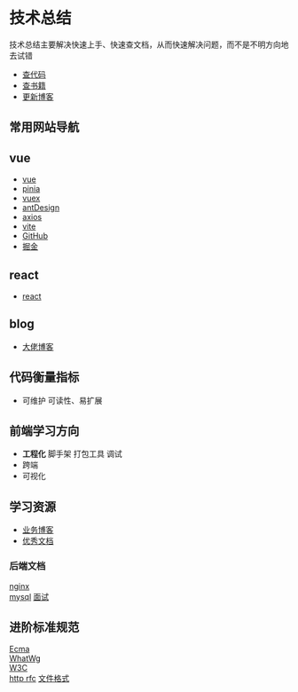 # 技术总结
技术总结主要解决快速上手、快速查文档，从而快速解决问题，而不是不明方向地去试错


- [查代码](https://github.com/ruanyf/jstraining/tree/master/demos)
- [查书籍](https://github.com/ruanyf/free-books?tab=readme-ov-file)
- [更新博客](http://43.155.20.143:8080/)

## 常用网站导航

## vue
- [vue](https://cn.vuejs.org/guide/components/v-model.html)
- [pinia](https://pinia.vuejs.org/zh/getting-started.html)
- [vuex](https://router.vuejs.org/zh/guide/)
- [antDesign](https://antdv.com/components/modal-cn)
- [axios](https://axios-http.com/zh/docs/intro)
- [vite](https://cn.vitejs.dev/guide/cli.html)
- [GitHub](https://github.com/)
- [掘金](https://juejin.im)

## react
- [react](https://zh-hans.react.dev/reference/react/useEffect)

## blog
- [大佬博客](https://github.com/lecepin/blog)


## 代码衡量指标

- 可维护
  可读性、易扩展

## 前端学习方向


- **工程化** 脚手架 打包工具 调试
- 跨端
- 可视化



## 学习资源
- [业务博客](https://blog.poetries.top/archives/)
- [优秀文档](https://interview.poetries.top/principle-docs/comprehensive/16-%E5%B0%8F%E7%A8%8B%E5%BA%8F%E5%8E%9F%E7%90%86.html#%E5%B0%8F%E7%A8%8B%E5%BA%8F%E5%A6%82%E4%BD%95%E6%8F%90%E5%8D%87%E7%94%A8%E6%88%B7%E4%BD%93%E9%AA%8C)


### 后端文档
[nginx](http://nginx.org/en/docs/)  
[mysql](https://dev.mysql.com/doc/refman/8.0/en/examples.html)
[面试](https://github.com/yygmind/blog?tab=readme-ov-file)  


## 进阶标准规范
[Ecma](https://www.ecma-international.org/ecma-262/)  
[WhatWg](https://whatwg-cn.github.io/html/)  
[W3C](https://www.w3.org/TR/?tag=dom)  
[http rfc](https://tools.ietf.org/html/rfc2616)
[文件格式](https://www.fileformat.info/index.htm)


